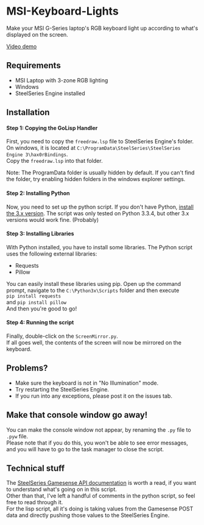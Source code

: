 # MSI-Keyboard-Lights
Make your MSI G-Series laptop's RGB keyboard light up according to what's displayed on the screen.

[Video demo](https://youtu.be/LV5GNS1c5tg)

## Requirements
- MSI Laptop with 3-zone RGB lighting
- Windows
- SteelSeries Engine installed

## Installation
#### Step 1: Copying the GoLisp Handler
First, you need to copy the `freedraw.lsp` file to SteelSeries Engine's folder.  
On windows, it is located at `C:\ProgramData\SteelSeries\SteelSeries Engine 3\hax0rBindings`.  
Copy the `freedraw.lsp` into that folder.

Note: The ProgramData folder is usually hidden by default. If you can't find the folder, try enabling hidden folders in the windows explorer settings.  

#### Step 2: Installing Python
Now, you need to set up the python script. If you don't have Python, [install the 3.x version](https://www.python.org/downloads/). The script was only tested on Python 3.3.4, but other 3.x versions would work fine. (Probably)

#### Step 3: Installing Libraries
With Python installed, you have to install some libraries. The Python script uses the following external libraries:

- Requests
- Pillow

You can easily install these libraries using pip. Open up the command prompt, navigate to the `C:\Python3x\Scripts` folder and then execute  
`pip install requests`  
and `pip install pillow`  
And then you're good to go!

#### Step 4: Running the script
Finally, double-click on the `ScreenMirror.py`.  
If all goes well, the contents of the screen will now be mirrored on the keyboard.

## Problems?
- Make sure the keyboard is not in "No Illumination" mode.  
- Try restarting the SteelSeries Engine.  
- If you run into any exceptions, please post it on the issues tab.  

## Make that console window go away!
You can make the console window not appear, by renaming the `.py` file to `.pyw` file.  
Please note that if you do this, you won't be able to see error messages, and you will have to go to the task manager to close the script.

## Technical stuff
The [SteelSeries Gamesense API documentation](https://github.com/SteelSeries/gamesense-sdk) is worth a read, if you want to understand what's going on in this script.  
Other than that, I've left a handful of comments in the python script, so feel free to read through it.  
For the lisp script, all it's doing is taking values from the Gamesense POST data and directly pushing those values to the SteelSeries Engine.
